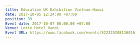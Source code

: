 ```yaml
---
title: Education UK Exhibition Vietnam Hanoi
date: 2017-10-05 12:24:00 +07:00
position: 39
Event date: 2017-10-07 00:00:00 +07:00
Venue: Lotte Hotel Hanoi
Event URL: https://www.facebook.com/events/522325208116016
---
```


